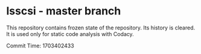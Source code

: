 # lsscsi - master branch

This repository contains frozen state of the repository.
Its history is cleared. It is used only for static code
analysis with Codacy.

Commit Time: 1703402433